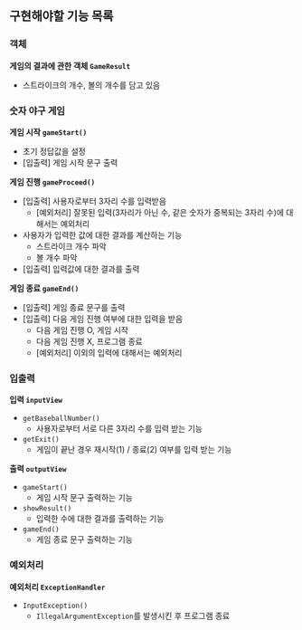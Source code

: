 ## 구현해야할 기능 목록
### 객체
**게임의 결과에 관한 객체 `GameResult`**
- 스트라이크의 개수, 볼의 개수를 담고 있음

### 숫자 야구 게임
**게임 시작 `gameStart()`**
- 초기 정답값을 설정
- [입출력] 게임 시작 문구 출력

**게임 진행 `gameProceed()`**
- [입출력] 사용자로부터 3자리 수를 입력받음
  - [예외처리] 잘못된 입력(3자리가 아닌 수, 같은 숫자가 중복되는 3자리 수)에 대해서는 예외처리
- 사용자가 입력한 값에 대한 결과를 계산하는 기능 
  - 스트라이크 개수 파악
  - 볼 개수 파악
- [입출력] 입력값에 대한 결과를 출력

**게임 종료 `gameEnd()`**
- [입출력] 게임 종료 문구를 출력
- [입출력] 다음 게임 진행 여부에 대한 입력을 받음
  - 다음 게임 진행 O, 게임 시작
  - 다음 게임 진행 X, 프로그램 종료
  - [예외처리] 이외의 입력에 대해서는 예외처리

### 입출력
**입력 `inputView`**
- `getBaseballNumber()`
  - 사용자로부터 서로 다른 3자리 수를 입력 받는 기능
- `getExit()`
  - 게임이 끝난 경우 재시작(1) / 종료(2) 여부를 입력 받는 기능

**출력 `outputView`**
- `gameStart()`
  - 게임 시작 문구 출력하는 기능
- `showResult()`
  - 입력한 수에 대한 결과를 출력하는 기능
- `gameEnd()`
  - 게임 종료 문구 출력하는 기능

### 예외처리
**예외처리 `ExceptionHandler`**
- `InputException()`
  - `IllegalArgumentException`를 발생시킨 후 프로그램 종료


